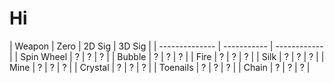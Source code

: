 # Hi

| Weapon | Zero | 2D Sig | 3D Sig |
| -------------- | ----------- | ------------ |
| Spin Wheel | ? | ? | ? |
| Bubble     | ? | ? | ? |
| Fire       | ? | ? | ? |
| Silk       | ? | ? | ? |
| Mine       | ? | ? | ? |
| Crystal    | ? | ? | ? |
| Toenails   | ? | ? | ? |
| Chain      | ? | ? | ? |
